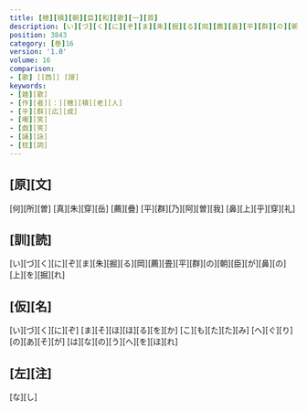 ```yaml
---
title: [穂][積][朝][臣][和][歌][一][首]
description: [い][づ][く][に][ぞ][ま][朱][掘][る][岡][薦][畳][平][群][の][朝][臣][が][鼻][の][上][を][掘][れ]
position: 3843
category: [巻]16
version: '1.0'
volume: 16
comparison:
- [歌] [[西]] [謌]
keywords:
- [雑][歌]
- [作][者][：][穂][積][老][人]
- [平][群][広][成]
- [嘲][笑]
- [戯][笑]
- [誦][詠]
- [枕][詞]
---
```


## [原][文]

[何][所][曽] [真][朱][穿][岳] [薦][疊] [平][群][乃][阿][曽][我] [鼻][上][乎][穿][礼]

## [訓][読]

[い][づ][く][に][ぞ][ま][朱][掘][る][岡][薦][畳][平][群][の][朝][臣][が][鼻][の][上][を][掘][れ]

## [仮][名]

[い][づ][く][に][ぞ] [ま][そ][ほ][ほ][る][を][か] [こ][も][た][た][み] [へ][ぐ][り][の][あ][そ][が] [は][な][の][う][へ][を][ほ][れ]

## [左][注]

[な][し]
